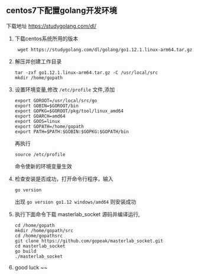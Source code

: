 
## centos7下配置golang开发环境
下载地址 https://studygolang.com/dl/ 
1. 下载centos系统所用的版本
    ```text
     wget https://studygolang.com/dl/golang/go1.12.1.linux-arm64.tar.gz
    ```
2. 解压并创建工作目录
   ```text
   tar -zxf go1.12.1.linux-arm64.tar.gz -C /usr/local/src
   mkdir /home/gopath
   ```
    
3. 设置环境变量,修改 `/etc/profile` 文件,添加
    ```text
    export GOROOT=/usr/local/src/go 
    export GOBIN=$GOROOT/bin
    export GOPKG=$GOROOT/pkg/tool/linux_amd64 
    export GOARCH=amd64
    export GOOS=linux
    export GOPATH=/home/gopath
    export PATH=$PATH:$GOBIN:$GOPKG:$GOPATH/bin
    ```
    再执行
     ```text
     source /etc/profile 
    ```
    命令使新的环境变量生效
4. 检查安装是否成功，打开命令行程序，输入
    ```text
    go version
    ```
   出现 `go version go1.12 windows/amd64` 则安装成功
         
5. 执行下面命令下载 masterlab_socket 源码并编译运行,
    ```
    cd /home/gopath
    mkdir /home/gopath/src
    cd /home/gopathsrc
    git clone https://github.com/gopeak/masterlab_socket.git
    cd masterlab_socket
    go build
   ./masterlab_socket
    ```

 6. good luck ~~

 
